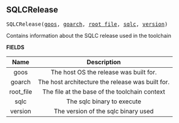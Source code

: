 <!-- Generated with Stardoc: http://skydoc.bazel.build -->

<a name="#SQLCRelease"></a>

## SQLCRelease

<pre>
SQLCRelease(<a href="#SQLCRelease-goos">goos</a>, <a href="#SQLCRelease-goarch">goarch</a>, <a href="#SQLCRelease-root_file">root_file</a>, <a href="#SQLCRelease-sqlc">sqlc</a>, <a href="#SQLCRelease-version">version</a>)
</pre>

Contains information about the SQLC release used in the toolchain

**FIELDS**


| Name  | Description |
| :-------------: | :-------------: |
| goos |  The host OS the release was built for.    |
| goarch |  The host architecture the release was built for.    |
| root_file |  The file at the base of the toolchain context    |
| sqlc |  The sqlc binary to execute    |
| version |  The version of the sqlc binary used    |


